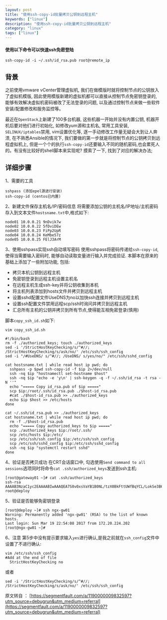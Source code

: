 ```yaml
---
layout: post
title: "使用ssh-copy-id批量拷贝公钥到远程主机"
keywords: ["linux"]
description: "使用ssh-copy-id批量拷贝公钥到远程主机"
category: "linux"
tags: ["linux"]
---
```


#### 使用以下命令可以快速ssh免密登陆
```
ssh-copy-id -i ~/.ssh/id_rsa.pub root@remote_ip 
```

## 背景
之前使用vmware vCenter管理虚拟机, 我们在做模版时就将控制节点的公钥放入了虚拟机模版, 因此使用模版新建的虚拟机都可以直接从控制节点免密钥登录的, 能够有效解决虚拟机密码被改了无法登录的问题, 以及通过控制节点来做一些软件安装/配置修改和服务监控等。

最近在`OpenStack`上新建了100多台机器, 这些机器一开始并没有内置公钥, 机器开机后要对他们进行初始化, 如修改yum源和主机名, 常用工具安装, `SELINUX/iptables`禁用, vim设置优化等, 逐一手动修改工作量无疑会大到让人奔溃, 在不熟悉Ansible的情况下, 我们要做的第一步就是将控制节点的公钥拷贝到远程虚拟机上, 但是一个个的执行`ssh-copy-id`还要输入不同的随机密码,也会累死人的。有没有比较好的shell脚本来实现呢? 摸索了一下, 找到了对应的解决办法;

## 详细步骤
1、需要的工具
```
sshpass (添加epel源进行安装)
ssh-copy-id (centos已内置)
```

2、新建文件保存主机名/IP/密码信息
将需要添加公钥的主机名/IP地址/主机密码存入到文本文件`hostsname.txt`中,格式如下:
```
node01 10.0.0.21 9nDvik7w
node02 10.0.0.22 5fDviDEw
node03 10.0.0.23 FiPp2UpR
node04 10.0.0.24 KeMbe57z
node05 10.0.0.25 FElJ3ArM
```

3、使用sshpass实现ssh自动填写密码
使用sshpass将密码传递给`ssh-copy-id`, 使得当需要输入密码时, 能够自动读取变量进行输入并完成验证.
本脚本在原来的基础上添加了一些附加功能, 包括:
* 拷贝本机公钥到远程主机
* 免密钥登录到远程主机设置主机名
* 在远程主机生成ssh-key并将公钥收集到本机
* 将主机列表添加到hosts文件并拷贝到远程主机
* 设置sshd配置文件UseDNS为no以加快ssh连接并拷贝到远程主机
* 设置ssh配置文件禁用远程scp/ssh时询问并拷贝到远程主机
* 汇总所有主机的公钥并拷贝到所有节点,使得能互相免密登录(慎用)

脚本`copy_ssh_id.sh`如下:
```
vim copy_ssh_id.sh 

#!/bin/bash
rm -f ./authorized_keys; touch ./authorized_keys
sed -i '/StrictHostKeyChecking/s/^#//; /StrictHostKeyChecking/s/ask/no/' /etc/ssh/ssh_config
sed -i "/#UseDNS/ s/^#//; /UseDNS/ s/yes/no/" /etc/ssh/sshd_config

cat hostsname.txt | while read host ip pwd; do
  sshpass -p $pwd ssh-copy-id -f $ip 2>/dev/null
  ssh -nq $ip "hostnamectl set-hostname $host"
  ssh -nq $ip "echo -e 'y\n' | ssh-keygen -q -f ~/.ssh/id_rsa -t rsa -N ''"
  echo "===== Copy id_rsa.pub of $ip ====="
  scp $ip:/root/.ssh/id_rsa.pub ./$host-id_rsa.pub
  #cat ./$host-id_rsa.pub >> ./authorized_keys
  echo $ip $host >> /etc/hosts
done

cat ~/.ssh/id_rsa.pub >> ./authorized_keys
cat hostsname.txt | while read host ip pwd; do
  rm -f ./$host-id_rsa.pub
  echo "===== Copy authorized_keys to $ip ====="
  scp ./authorized_keys $ip:/root/.ssh/
  scp /etc/hosts $ip:/etc/
  scp /etc/ssh/ssh_config $ip:/etc/ssh/ssh_config
  scp /etc/ssh/sshd_config $ip:/etc/ssh/sshd_config
  ssh -nq $ip "systemctl restart sshd"
done
```

4、验证是否拷贝成功
在CRT会话窗口中, 勾选使用`Send command to all sessions`选项同时将命令`cat .ssh/authorized_keys`发送到ssh主机:
```
[root@gateway01 ~]# cat .ssh/authorized_keys
ssh-rsa AAAAB3NzaC1yc2EAAAABIwAAAQEA7S0v0xsVaYB1B0NL/tzX0BkFttUWfBqYCL/LokSe3B6fgajY+b5FhxkCElGGvZKdGRQGqL07hcLcDHE3eWldOqv1jJ/rNO/omlogvs0dZwr9vI8QCmb/98ZHKTLrd3iDVMX4WiSTJ1mgxHIKFz6I1K0whcMObioyr8dFHWWTMSx2LDshGEsFQBcNLfAdjMaYE9OOpo05jOxiMaPq8M1oE4sdcJ3yKZHGO1ZzibapUuHiSma2pMbdR2OGC8SSIs5lRif1UUqg9rdsuztaikKpHSVYMrMZuIWW3jaAuJf8wZtnyaKU6y/GDm3H/SD0LWtRE7FUEBIT64aQjptcoOxoYw== root@deploy
```

5、验证是否能够免密钥登录
```
[root@deploy ~]# ssh ngx-gw01
Warning: Permanently added 'ngx-gw01' (RSA) to the list of known hosts.
Last login: Sun Mar 19 22:54:08 2017 from 172.20.224.202
[root@ngx-gw01 ~]#
```
6、注意
第5步中没有提示要求输入`yes`进行确认,是我之前就在`ssh_config`文件中设置了不进行确认:
```
vim /etc/ssh/ssh_config
#Add at the end of file
  StrictHostKeyChecking no
```
或者
```
sed -i '/StrictHostKeyChecking/s/^#//; /StrictHostKeyChecking/s/ask/no/' /etc/ssh/ssh_config   
```

原文转自 ： [https://segmentfault.com/a/1190000009832597?utm_source=debugrun&utm_medium=referral](https://segmentfault.com/a/1190000009832597?utm_source=debugrun&utm_medium=referral)
